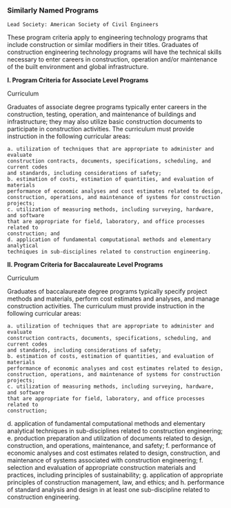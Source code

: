 

### Similarly Named Programs

```
Lead Society: American Society of Civil Engineers
```
These program criteria apply to engineering technology programs that include
construction or similar modifiers in their titles. Graduates of construction engineering
technology programs will have the technical skills necessary to enter careers in
construction, operation and/or maintenance of the built environment and global
infrastructure.

**I. Program Criteria for Associate Level Programs**

Curriculum

Graduates of associate degree programs typically enter careers in the construction,
testing, operation, and maintenance of buildings and infrastructure; they may also
utilize basic construction documents to participate in construction activities. The
curriculum must provide instruction in the following curricular areas:

```
a. utilization of techniques that are appropriate to administer and evaluate
construction contracts, documents, specifications, scheduling, and current codes
and standards, including considerations of safety;
b. estimation of costs, estimation of quantities, and evaluation of materials
performance of economic analyses and cost estimates related to design,
construction, operations, and maintenance of systems for construction projects;
c. utilization of measuring methods, including surveying, hardware, and software
that are appropriate for field, laboratory, and office processes related to
construction; and
d. application of fundamental computational methods and elementary analytical
techniques in sub-disciplines related to construction engineering.
```
**II. Program Criteria for Baccalaureate Level Programs**

Curriculum

Graduates of baccalaureate degree programs typically specify project methods and
materials, perform cost estimates and analyses, and manage construction activities. The
curriculum must provide instruction in the following curricular areas:

```
a. utilization of techniques that are appropriate to administer and evaluate
construction contracts, documents, specifications, scheduling, and current codes
and standards, including considerations of safety;
b. estimation of costs, estimation of quantities, and evaluation of materials
performance of economic analyses and cost estimates related to design,
construction, operations, and maintenance of systems for construction projects;
c. utilization of measuring methods, including surveying, hardware, and software
that are appropriate for field, laboratory, and office processes related to
construction;
```

d. application of fundamental computational methods and elementary analytical
techniques in sub-disciplines related to construction engineering;
e. production preparation and utilization of documents related to design,
construction, and operations, maintenance, and safety;
f. performance of economic analyses and cost estimates related to design,
construction, and maintenance of systems associated with construction
engineering;
f. selection and evaluation of appropriate construction materials and practices,
including principles of sustainability;
g. application of appropriate principles of construction management, law, and
ethics; and
h. performance of standard analysis and design in at least one sub-discipline
related to construction engineering.